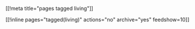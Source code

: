 [[!meta title="pages tagged living"]]

[[!inline pages="tagged(living)" actions="no" archive="yes"
feedshow=10]]
